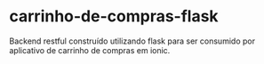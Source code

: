 # carrinho-de-compras-flask
Backend restful construído utilizando flask para ser consumido por aplicativo de carrinho de compras em ionic.
